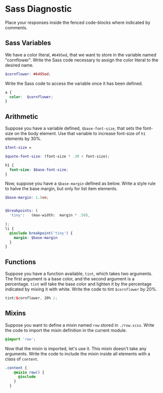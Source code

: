 # Sass Diagnostic

Place your responses inside the fenced code-blocks where indicated by comments.

## Sass Variables

We have a color literal, `#6495ed`, that we want to store in the variable named
"cornflower". Write the Sass code necessary to assign the color literal to the
desired name.

```scss
$cornflower: #6495ed;
```

Write the Sass code to access the variable once it has been defined.

```scss
a {
  color:  $cornflower;
}
```

## Arithmetic

Suppose you have a variable defined, `$base-font-size`, that sets the font-size
on the body element. Use that variable to increase font-size of `h1`
elements by 30%.

```scss
$font-size =

$quote-font-size: (font-size * .30 + font-size);

h1 {
  font-size: $base-font-size;
}
```

Now, suppose you have a `$base-margin` defined as below. Write a style rule to
halve the base margin, but only for list item elements.

```scss
$base-margin: 1.5em;
```

```scss

$breakpoints: (
  'tiny':   (max-width:  margin * .50),

);
li {
  @include breakpoint('tiny') {
    margin: $base-margin
  }
}
```

## Functions

Suppose you have a function available, `tint`, which takes two arguments. The
first argument is a base color, and the second argument is a percentage. `tint`
will take the base color and lighten it by the percentage indicated by mixing it
with white. Write the code to tint `$cornflower` by 20%.

```scss
tint($cornflower, 20% );
```

## Mixins

Suppose you want to define a mixin named `row` stored in `./row.scss`. Write the
code to import the mixin definition in the current module.

```scss
@import 'row';
```

Now that the mixin is imported, let's use it. This mixin doesn't take any
arguments. Write the code to include the mixin inside all elements with a
class of `content`.

```scss
.content {
    @mixin row() {
      @include
    }
  }

```
